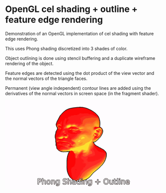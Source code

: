 # OpenGL cel shading + outline + feature edge rendering
Demonstration of an OpenGL implementation of cel shading with feature edge rendering.

This uses Phong shading discretized into 3 shades of color. 

Object outlining is done using stencil buffering and a duplicate wireframe rendering of the object.

Feature edges are detected using the dot product of the view vector and the normal vectors of the triangle faces.

Permanent (view angle independent) contour lines are added using the derivatives of the normal vectors in screen space (in the fragment shader).

![pig](https://github.com/connor-penrod/cel_shading_opengl/blob/master/celshading.gif)

